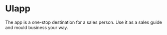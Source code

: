 UIapp
=====

The app is a one-stop destination for a sales person. Use it as a sales guide and mould business your way.
